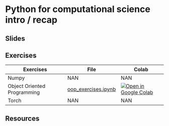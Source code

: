 # Python for computational science intro / recap

## Slides

## Exercises

| Exercises | File | Colab |
| --------  | ---- | ------ |
| Numpy     |  NAN | NAN    |
| Object Oriented Programming | [oop_exercises.ipynb](https://github.com/Mads-PeterVC/imlms/blob/main/lessons/lesson_1/oop_exercises.ipynb) | [ ![Open in Google Colab] ](https://colab.research.google.com/github/Mads-PeterVC/imlms/blob/main/lessons/lesson_1/oop_exercises.ipynb#) |
| Torch | NAN | NAN | 

[Open in Google Colab]: https://colab.research.google.com/assets/colab-badge.svg

## Resources